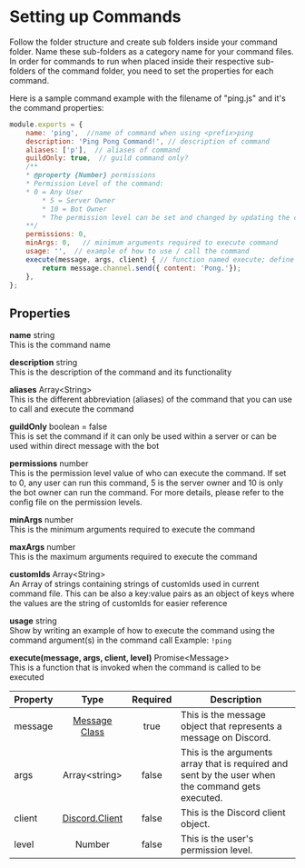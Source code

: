 # Setting up Commands

Follow the folder structure and create sub folders inside your command folder. Name these sub-folders as a category name for your command files.  In order for commands to run when placed inside their respective sub-folders of the command folder, you need to set the properties for each command.

Here is a sample command example with the filename of "ping.js" and it's the command  properties:

```javascript
module.exports = {
	name: 'ping',  //name of command when using <prefix>ping
	description: 'Ping Pong Command!', // description of command
	aliases: ['p'],  // aliases of command
	guildOnly: true,  // guild command only?
	/**
	* @property {Number} permissions 
	* Permission Level of the command: 
	* 0 = Any User
        * 5 = Server Owner
        * 10 = Bot Owner
        * The permission level can be set and changed by updating the config.js file
	**/
	permissions: 0,  
	minArgs: 0,   // minimum arguments required to execute command
	usage: '',  // example of how to use / call the command
	execute(message, args, client) { // function named execute; define what the command does
		return message.channel.send({ content: 'Pong.'});
	},
};
```

## Properties

<p>
  <strong>name</strong> <span class="varType">string</span><br/>
  This is the command name
</p>

<p>
  <strong>description</strong> <span class="varType">string</span><br/>
  This is the description of the command and its functionality
</p>

<p>
  <strong>aliases</strong> <span class="varType">Array&lt;String&gt;</span><br/>
  This is the different abbreviation (aliases) of the command that you can use to call and execute the command
</p>

<p>
  <strong>guildOnly</strong> <span class="varType">boolean</span> = false
  <span class="optional-label"></span><br/>
  This is set the command if it can only be used within a server or can be used within direct message with the bot
</p>

<p>
  <strong>permissions</strong> <span class="varType">number</span><br/>
  This is the permission level value of who can execute the command. If set to 0, any user can run this command, 5 is the server owner and 10 is only the bot owner can run the command. For more details, please refer to the config file on the permission levels.
</p>

<p>
  <strong>minArgs</strong> <span class="varType">number</span><br/>
  This is the minimum arguments required to execute the command
</p>


<p class="hasLabel">
<strong>maxArgs</strong> <span class="varType">number</span>
<span class="optional-label"></span>
<br/>
<span>
This is the maximum arguments required to execute the command</span>
</p>

<p>
  <strong>customIds</strong> <span class="varType">Array&lt;String&gt;</span><br/>
  An Array of strings containing strings of customIds used in current command file. This can be also a key:value pairs as an object of keys where the values are the string of customIds for easier reference
</p>
<p>
  <strong>usage</strong> <span class="varType">string</span><br/>
  Show by writing an example of how to execute the command using the command argument(s) in the command call  Example: <code>!ping</code>
</p>

<p class="hasLabel">
  <strong>execute(message, args, client, level)</strong>
  <span class="varType">Promise&lt;Message&gt;</code></span><br/>
  This is a function that is invoked when the command is called to be executed
</p>

<table>
  <thead>
    <tr>
      <th>Property</th>
      <th align="center">Type</th>
      <th align="center">Required</th>
      <th>Description</th>
    </tr>
  </thead>
  <tbody>
    <tr>
      <td>message</td>
      <td align="center"><a href="https://discord.js.org/docs/packages/discord.js/main/Message:Class">Message Class</a></td>
      <td align="center">true</td>
      <td>This is the message object that represents a message on Discord.</td>
    </tr>
    <tr>
      <td>args</td>
      <td align="center">Array&lt;string&gt;</td>
      <td align="center">false</td>
      <td>This is the arguments array that is required and sent by the user when the command gets executed.</td>
    </tr>
    <tr>
      <td>client</td>
      <td align="center"><a href="https://discord.js.org/docs/packages/discord.js/main/BaseClient:Class">Discord.Client</a></td>
      <td align="center">false</td>
      <td>This is the Discord client object.</td>
    </tr>
    <tr>
      <td>level</td>
      <td align="center">Number</td>
      <td align="center">false</td>
      <td>This is the user's permission level.</td>
    </tr>
  </tbody>
</table>

